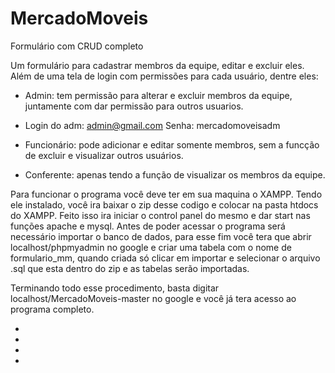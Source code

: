# MercadoMoveis
Formulário com CRUD completo 

Um formulário para cadastrar membros da equipe, editar e excluir eles.
Além de uma tela de login com permissões para cada usuário, dentre eles:

- Admin: tem permissão para alterar e excluir membros da equipe, juntamente com dar permissão para outros usuarios.
- Login do adm: admin@gmail.com         Senha: mercadomoveisadm


- Funcionário: pode adicionar e editar somente membros, sem a funcção de excluir e visualizar outros usuários.

- Conferente: apenas tendo a função de visualizar os membros da equipe.


Para funcionar o programa você deve ter em sua maquina o XAMPP. Tendo ele instalado, você ira baixar o zip desse codigo e colocar na pasta htdocs do XAMPP.
Feito isso ira iniciar o control panel do mesmo e dar start nas funções apache e mysql. Antes de poder acessar o programa será necessário importar o banco de dados,
para esse fim você tera que abrir localhost/phpmyadmin no google e criar uma tabela com o nome de formulario_mm, quando criada só clicar em importar e selecionar o arquivo .sql que esta dentro do zip e as tabelas serão importadas.

Terminando todo esse procedimento, basta digitar localhost/MercadoMoveis-master no google e você já tera acesso ao programa completo.

-
-
-
-
